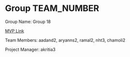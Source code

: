 # Group TEAM_NUMBER
Group Name: Group 18

[MVP Link](https://docs.google.com/document/d/1qsNstH6EN60SW2xmSlL0c3S5L8DNuLjIbfM8fCPzjKg/edit?usp=sharing)

Team Members: aadand2, aryanns2, ramal2, nht3, chamoli2

Project Manager: akritia3
